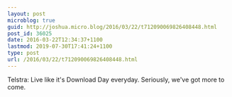 ```yaml
---
layout: post
microblog: true
guid: http://joshua.micro.blog/2016/03/22/t712090069826408448.html
post_id: 36025
date: 2016-03-22T12:34:37+1100
lastmod: 2019-07-30T17:41:24+1100
type: post
url: /2016/03/22/t712090069826408448.html
---
```

Telstra: Live like it's Download Day everyday. Seriously, we've got more to come.
